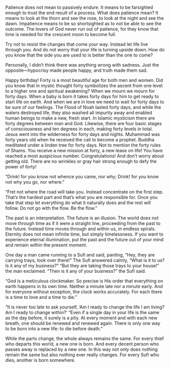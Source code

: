 Patience does not mean to passively endure. It means to be farsighted enough to trust the end result of a process. What does patience mean? It means to look at the thorn and see the rose, to look at the night and see the dawn. Impatience means to be so shortsighted as to not be able to see the outcome. The lovers of God never run out of patience, for they know that time is needed for the crescent moon to become full.


Try not to resist the changes that come your way. Instead let life live through you. And do not worry that your life is turning upside down. How do you know that the side you are used to is better than the one to come?


Personally, I didn’t think there was anything wrong with sadness. Just the opposite—hypocrisy made people happy, and truth made them sad.


Happy birthday! Forty is a most beautiful age for both men and women. Did you know that in mystic thought forty symbolizes the ascent from one level to a higher one and spiritual awakening? When we mourn we mourn for forty days. When a baby is born it takes forty days for him to get ready to start life on earth. And when we are in love we need to wait for forty days to be sure of our feelings. The Flood of Noah lasted forty days, and while the waters destroyed life, they also washed all impurity away and enabled human beings to make a new, fresh start. In Islamic mysticism there are forty degrees between man and God. Likewise, there are four basic stages of consciousness and ten degrees in each, making forty levels in total. Jesus went into the wilderness for forty days and nights. Muhammad was forty years old when he received the call to become a prophet. Buddha meditated under a linden tree for forty days. Not to mention the forty rules of Shams. You receive a new mission at forty, a new lease on life! You have reached a most auspicious number. Congratulations! And don’t worry about getting old. There are no wrinkles or gray hair strong enough to defy the power of forty!


“Drink! for you know not whence you came, nor why; Drink! for you know not why you go, nor where.”


“Fret not where the road will take you. Instead concentrate on the first step. That’s the hardest part and that’s what you are responsible for. Once you take that step let everything do what it naturally does and the rest will follow. Do not go with the flow. Be the flow.”


The past is an interpretation. The future is an illusion. The world does not move through time as if it were a straight line, proceeding from the past to the future. Instead time moves through and within us, in endless spirals. Eternity does not mean infinite time, but simply timelessness. If you want to experience eternal illumination, put the past and the future out of your mind and remain within the present moment.


One day a man came running to a Sufi and said, panting, “Hey, they are carrying trays, look over there!” The Sufi answered calmly, “What is it to us? Is it any of my business?” “But they are taking those trays to your house!” the man exclaimed. “Then is it any of your business?” the Sufi said.


“God is a meticulous clockmaker. So precise is His order that everything on earth happens in its own time. Neither a minute late nor a minute early. And for everyone without exception, the clock works accurately. For each there is a time to love and a time to die.”


“It is never too late to ask yourself, ‘Am I ready to change the life I am living? Am I ready to change within?’ “Even if a single day in your life is the same as the day before, it surely is a pity. At every moment and with each new breath, one should be renewed and renewed again. There is only one way to be born into a new life: to die before death.”


While the parts change, the whole always remains the same. For every thief who departs this world, a new one is born. And every decent person who passes away is replaced by a new one. In this way not only does nothing remain the same but also nothing ever really changes. For every Sufi who dies, another is born somewhere.


